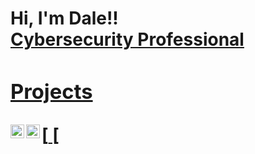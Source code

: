 <h1>Hi, I'm Dale!! <br/><a href="https://github.com/joshmadakor1"><a href="https://www.linkedin.com/in/daleterrelljr/">Cybersecurity Professional


<br/>

<h3>Projects</h3>
[<img align="left" alt="DaleTerrellJr" | Twitter" width="22px" src="https://cdn.jsdelivr.net/npm/simple-icons@v3/icons/twitter.svg" />
[<img align="left" alt="DaleTerrellJr | LinkedIn" width="22px" src="https://cdn.jsdelivr.net/npm/simple-icons@v3/icons/linkedin.svg" />

[twitter]: https://twitter.com/daleterrell
[linkedin]: https://linkedin.com/in/daleterrelljr



